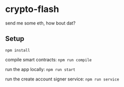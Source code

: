 # crypto-flash

send me some eth, how bout dat?

## Setup

`npm install`

compile smart contracts: `npm run compile`

run the app locally: `npm run start`

run the create account signer service: `npm run service`
